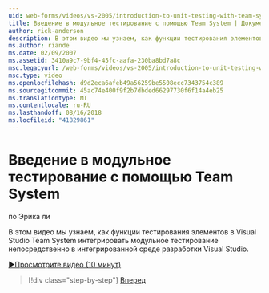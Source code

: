 ```yaml
---
uid: web-forms/videos/vs-2005/introduction-to-unit-testing-with-team-system
title: Введение в модульное тестирование с помощью Team System | Документация Майкрософт
author: rick-anderson
description: В этом видео мы узнаем, как функции тестирования элементов в Visual Studio Team System интегрировать модульное тестирование непосредственно в интегрированной среде разработки Visual Studio.
ms.author: riande
ms.date: 02/09/2007
ms.assetid: 3410a9c7-9bf4-45fc-aafa-230ba8bd7a8c
msc.legacyurl: /web-forms/videos/vs-2005/introduction-to-unit-testing-with-team-system
msc.type: video
ms.openlocfilehash: d9d2eca6afeb49a56259be5508ecc7343754c389
ms.sourcegitcommit: 45ac74e400f9f2b7dbded66297730f6f14a4eb25
ms.translationtype: MT
ms.contentlocale: ru-RU
ms.lasthandoff: 08/16/2018
ms.locfileid: "41829861"
---
```

<a name="introduction-to-unit-testing-with-team-system"></a>Введение в модульное тестирование с помощью Team System
====================
по Эрика ли

В этом видео мы узнаем, как функции тестирования элементов в Visual Studio Team System интегрировать модульное тестирование непосредственно в интегрированной среде разработки Visual Studio.

[&#9654;Просмотрите видео (10 минут)](https://channel9.msdn.com/Blogs/ASP-NET-Site-Videos/introduction-to-unit-testing-with-team-system)

> [!div class="step-by-step"]
> [Вперед](introduction-to-testing-web-applications-with-team-system.md)
